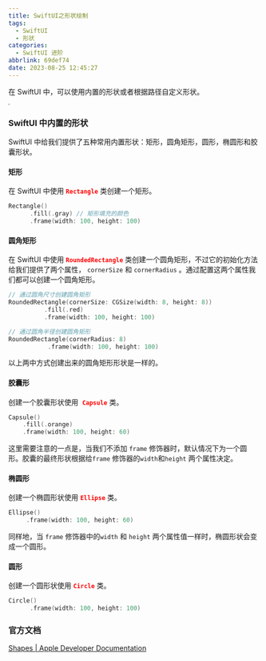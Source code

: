 ```yaml
---
title: SwiftUI之形状绘制
tags:
  - SwiftUI
  - 形状
categories:
  - SwiftUI 进阶
abbrlink: 69def74
date: 2023-08-25 12:45:27
---
```


在 SwiftUI 中，可以使用内置的形状或者根据路径自定义形状。

<img src="https://swift-blogs.oss-cn-shanghai.aliyuncs.com/202308261003030.png" style="zoom:20%;" />

### SwiftUI 中内置的形状

SwiftUI 中给我们提供了五种常用内置形状：矩形，圆角矩形，圆形，椭圆形和胶囊形状。

<!--more-->

#### 矩形

在 SwiftUI 中使用<span style="color:red"> **`Rectangle`**</span> 类创建一个矩形。

```swift
Rectangle()
      .fill(.gray) // 矩形填充的颜色
      .frame(width: 100, height: 100)
```

#### 圆角矩形

在 SwiftUI 中使用<span style="color:red"> **`RoundedRectangle`**</span> 类创建一个圆角矩形，不过它的初始化方法给我们提供了两个属性， `cornerSize` 和 `cornerRadius` 。通过配置这两个属性我们都可以创建一个圆角矩形。

```swift
// 通过圆角尺寸创建圆角矩形
RoundedRectangle(cornerSize: CGSize(width: 8, height: 8))
          .fill(.red)
          .frame(width: 100, height: 100)

// 通过圆角半径创建圆角矩形
RoundedRectangle(cornerRadius: 8)
           .frame(width: 100, height: 100)
```

以上两中方式创建出来的圆角矩形形状是一样的。

#### 胶囊形

创建一个胶囊形状使用 <span style="color:red"> **`Capsule`** </span>类。

```swift
Capsule()
    .fill(.orange)
    .frame(width: 100, height: 60)
```

这里需要注意的一点是，当我们不添加 `frame` 修饰器时，默认情况下为一个圆形。胶囊的最终形状根据给`frame` 修饰器的`width`和`height` 两个属性决定。

#### 椭圆形

创建一个椭圆形状使用 <span style="color:red"> **`Ellipse`** </span>类。

```swift
Ellipse()
     .frame(width: 100, height: 60)
```

同样地，当 `frame` 修饰器中的`width` 和 `height` 两个属性值一样时，椭圆形状会变成一个圆形。

#### 圆形

创建一个圆形状使用 <span style="color:red"> **`Circle`** </span>类。

```swift
Circle()
      .frame(width: 100, height: 100)
```

### 官方文档 

[Shapes | Apple Developer Documentation](https://developer.apple.com/documentation/swiftui/shapes)
